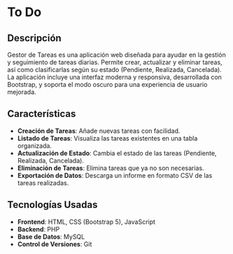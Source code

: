 # To Do

## Descripción

Gestor de Tareas es una aplicación web diseñada para ayudar en la gestión y seguimiento de tareas diarias. Permite crear, actualizar y eliminar tareas, así como clasificarlas según su estado (Pendiente, Realizada, Cancelada). La aplicación incluye una interfaz moderna y responsiva, desarrollada con Bootstrap, y soporta el modo oscuro para una experiencia de usuario mejorada.

## Características

- **Creación de Tareas**: Añade nuevas tareas con facilidad.
- **Listado de Tareas**: Visualiza las tareas existentes en una tabla organizada.
- **Actualización de Estado**: Cambia el estado de las tareas (Pendiente, Realizada, Cancelada).
- **Eliminación de Tareas**: Elimina tareas que ya no son necesarias.
- **Exportación de Datos**: Descarga un informe en formato CSV de las tareas realizadas.

## Tecnologías Usadas

- **Frontend**: HTML, CSS (Bootstrap 5), JavaScript
- **Backend**: PHP
- **Base de Datos**: MySQL
- **Control de Versiones**: Git
